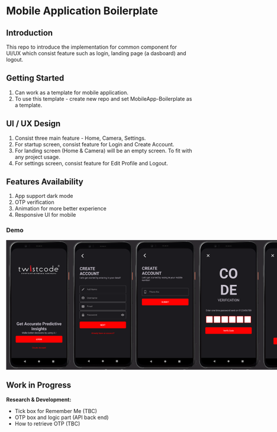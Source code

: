 # Mobile Application Boilerplate

## Introduction
This repo to introduce the implementation for common component for UI/UX which consist feature such as login, landing page (a dasboard) and logout.

## Getting Started
1. Can work as a template for mobile application.
2. To use this template - create new repo and set MobileApp-Boilerplate as a template.

## UI / UX Design
1. Consist three main feature - Home, Camera, Settings.
2. For startup screen, consist feature for Login and Create Account.
3. For landing screen (Home & Camera) will be an empty screen. To fit with any project usage.
4. For settings screen, consist feature for Edit Profile and Logout.

## Features Availability
1. App support dark mode
2. OTP verification
3. Animation for more better experience
4. Responsive UI for mobile

### Demo
<div align="center">
  <div style="display: flex;">
    <img src="https://github.com/mohamadarfakhsy13/native-mobile-boilerplate/blob/main/mobile-boilerplate/01-startup.png?raw=true" width="220" height="350">
    <img src="https://github.com/mohamadarfakhsy13/native-mobile-boilerplate/blob/main/mobile-boilerplate/02-create-account.png?raw=true" width="220" height="350">
    <img src="https://github.com/mohamadarfakhsy13/native-mobile-boilerplate/blob/main/mobile-boilerplate/03-phone-no.png?raw=true" width="220" height="350">
    <img src="https://github.com/mohamadarfakhsy13/native-mobile-boilerplate/blob/main/mobile-boilerplate/04-otp-verification.png?raw=true" width="220" height="350">
    <img src="https://github.com/mohamadarfakhsy13/native-mobile-boilerplate/blob/main/mobile-boilerplate/05-success-create-account.png?raw=true" width="220" height="350">
    <img src="https://github.com/mohamadarfakhsy13/native-mobile-boilerplate/blob/main/mobile-boilerplate/06-forgot-password.png?raw=true" width="220" height="350">
    <img src="https://github.com/mohamadarfakhsy13/native-mobile-boilerplate/blob/main/mobile-boilerplate/07-success-change-password.png?raw=true" width="220" height="350">
    <img src="https://github.com/mohamadarfakhsy13/native-mobile-boilerplate/blob/main/mobile-boilerplate/08-login.png?raw=true" width="220" height="350">
    <img src="https://github.com/mohamadarfakhsy13/native-mobile-boilerplate/blob/main/mobile-boilerplate/09-startup-light-mode.png?raw=true" width="220" height="350">
  </div>
</div>

## Work in Progress
**Research & Development:**
- Tick box for Remember Me (TBC)
- OTP box and logic part (API back end)
- How to retrieve OTP (TBC)